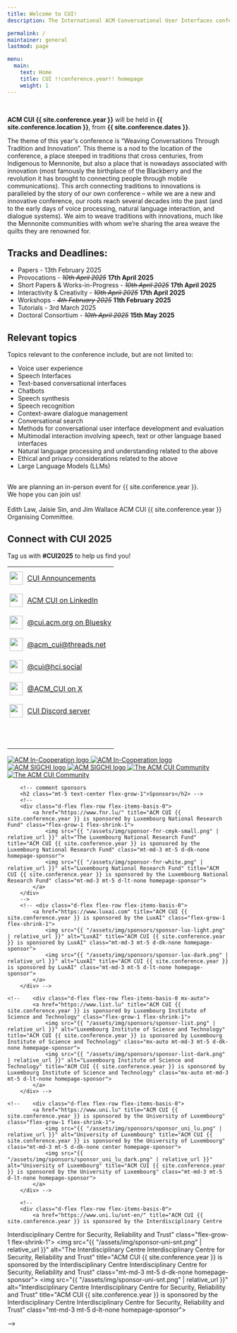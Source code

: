 ```yaml
---
title: Welcome to CUI!
description: The International ACM Conversational User Interfaces conference for !!conference.year!! will take place in !!conference.location!! from !!conference.dates!!.

permalink: /
maintainer: general
lastmod: page

menu:
  main:
    text: Home
    title: CUI !!conference.year!! homepage
    weight: 1
---
```


<br>

<div class="row">
    <!-- <div class="col-xl-12 col-lg-12 col-md-12 col-12"> -->
    <div class="col-xl-8 col-lg-7 col-12">
        <p>
            <strong>ACM CUI {{ site.conference.year }}</strong> will be held in <strong>{{ site.conference.location }}</strong>, from <strong>{{ site.conference.dates }}</strong>. 
        </p>
        <p>
            The theme of this year's conference is “Weaving Conversations Through Tradition and Innovation”. This theme is a nod to the location of the conference, a place steeped in traditions that cross centuries, from Indigenous to Mennonite, but also a place that is nowadays associated with innovation (most famously the birthplace of the Blackberry and the revolution it has brought to connecting people through mobile communications). This arch connecting traditions to innovations is paralleled by the story of our own conference – while we are a new and innovative conference, our roots reach several decades into the past (and to the early days of voice processing, natural language interaction, and dialogue systems). We aim to weave traditions with innovations, much like the Mennonite communities with whom we’re sharing the area weave the quilts they are renowned for.
        </p>
<h2></h2>

<!-- <h2>Connect with CUI 2025</h2>
	 <p>Tag us with #CUI2025 to help us find you!</p>

<style type="text/css">
.tg  {border-collapse:collapse;border-spacing:0;}
.tg td{border-style:solid;border-width:0px;overflow:hidden;
  padding:10px 5px;word-break:normal;}

.tg .tg-0pky{border-color:inherit;text-align:left;vertical-align:center}
</style>

<table class="tg">
  <tr>
    <td class="tg-0pky"><img src="{{ "/assets/img/announcements.jpg" | relative_url }}" width="30" height="30"></td>
    <td class="tg-0pky"><a href="https://listserv.acm.org/SCRIPTS/WA-ACMLPX.CGI?A0=CUI-ANNOUNCEMENTS&X=DA00202F15E5DE0C2A" target="_blank" rel="noopener noreferrer"> CUI Announcements  </a></td>
  </tr>  <tr>
    <td class="tg-0pky"><img src="{{ "/assets/img/linkedin-logo.png" | relative_url }}" width="30" height="30"></td>
    <td class="tg-0pky"><a href="https://www.linkedin.com/company/acm-cui/" target="_blank" rel="noopener noreferrer">ACM CUI on LinkedIn </a></td>
  </tr>
  <tr>
    <td class="tg-0pky"><img src="{{ "/assets/img/bluesky.svg" | relative_url }}" width="30" height="30"></td>
    <td class="tg-0pky"><a href="https://bsky.app/profile/cui.acm.org" target="_blank" rel="noopener noreferrer">@cui.acm.org on Bluesky </a></td>
  </tr>
  <tr>
      <td class="tg-0pky"><img src="{{ "/assets/img/threads.png" | relative_url }}" width="30" height="30"></td>
    <td class="tg-0pky"><a href="https://www.threads.com/@acm_cui" target="_blank" rel="noopener noreferrer">@acm_cui@threads.net </a></td>
  </tr>
  <tr>
      <td class="tg-0pky"><img src="{{ "/assets/img/link-mastodon.png" | relative_url }}" width="30" height="30"></td>
    <td class="tg-0pky"><a href="https://hci.social/@cui" target="_blank" rel="noopener noreferrer"> @cui@hci.social</a></td>
  </tr>
  <tr>
      <td class="tg-0pky"><img src="{{ "/assets/img/x_logo.png" | relative_url }}" width="30" height="30"></td>
    <td class="tg-0pky"><a href="https://x.com/ACM_CUI" target="_blank" rel="noopener noreferrer"> @ACM_CUI on X</a></td>
  </tr>
   <tr>
      <td class="tg-0pky"><img src="{{ "/assets/img/link-discord.png" | relative_url }}" width="30" height="30"></td>
    <td class="tg-0pky"><a href="https://discord.com/invite/UeSDC2MyhH" target="_blank" rel="noopener noreferrer"> CUI Discord server </a></td>
  </tr>
</table> -->


<!-- <div>
	 <a href="https://www.linkedin.com/company/104899554/admin/dashboard/" title=" ACM CUI on LinkedIn" class="d-inline-block text-center me-xl-2 me-lg-1 me-3" target="_blank">
		<picture>
			<source srcset="{{ "/assets/img/link-twitter-dk.png" | relative_url }}" media="(prefers-color-scheme: dark)"/>
						<img src="{{ "/assets/img/link-twitter.png" | relative_url }}" alt="Twitter logo" title="@ACM_CUI on Twitter">
					</picture>
				</a> -->



<h2>Tracks and Deadlines:</h2>
  		<ul>
    		<li class="pt-3">Papers - 13th February 2025</li>
       		<li>Provocations - <strike><em>10th April 2025</em></strike> <b> 17th April 2025 </b> </li>
	  	<li> Short Papers & Works-in-Progress - <strike><em>10th April 2025</em></strike> <b> 17th April 2025</b></li>
     		<li>Interactivity & Creativity - <strike><em>10th April 2025</em></strike> <b> 17th April 2025 </b> </li>
		<li>Workshops - <strike><em>4th February 2025</em></strike> <b>11th February 2025 </b></li>
   		<li>Tutorials - 3rd March 2025</li>
      		<li>Doctoral Consortium - <strike><em>10th April 2025</em></strike> <b> 15th May 2025 </b> </li>
       		</ul>
	<h2></h2>
		<h2>Relevant topics</h2>
	<p>Topics relevant to the conference include, but are not limited to:</p>
	<ul>
		<li>Voice user experience</li>
		<li>Speech Interfaces</li>
		<li>Text-based conversational interfaces</li>
		<li>Chatbots</li>
		<li>Speech synthesis</li>
		<li>Speech recognition</li>
		<li>Context-aware dialogue management</li>
		<li>Conversational search</li>
		<li>Methods for conversational user interface development and evaluation</li>
		<li>Multimodal interaction involving speech, text or other language based interfaces</li>
		<li>Natural language processing and understanding related to the above</li>
		<li>Ethical and privacy considerations related to the above</li>
		<li>Large Language Models (LLMs)</li>
    </ul>

<h2></h2>
	
<p>
			We are planning an in-person event for {{ site.conference.year }}. <br>We hope you can join us!
			<br><br>
   			<!--<a href="https://forms.gle/MnYTTtLcHzNP8L4s5"><strong>Volunteer now to join the organizing committee (OC)! </strong>  </a><br><br>-->
      			Edith Law, Jaisie Sin, and Jim Wallace
			ACM CUI {{ site.conference.year }} Organising Committee.
</p>

<!--<hr class="mt-4">
		
		<p class="pt-2">
		<em class="small">All deadlines are at <a href="https://time.is/Anywhere_on_Earth" title="The current time in 'Anywhere on Earth'">23:59 Anywhere on Earth</a></em>
		</p>

		<ul class="list-unstyled">

			<li>
				<h3 class="mb-0"><a href="{{ "/submit/papers/" | relative_url }}" title="CUI {{ site.conference.year }} Papers track information">Papers</a></h3>
				{% for date in site.data.track_dates['papers'] -%}
				{% if date.homepage %}
				{{ date.label }}: <br class="d-md-none">{% if date.extended_date %}<strike><em>{{ date.date }}</em></strike> <strong>{{ date.extended_date }}</strong>{% else %}<strong>{{ date.date }}</strong>{% endif %}<br><br {% unless forloop.last %}class="d-md-none"{% endunless %}>
				{% endif %}
				{%- endfor -%}
			</li>

			<li class="pt-3">
				<h3 class="mb-0">Short Papers (<a href="{{ "/submit/provocations/" | relative_url }}" title="CUI {{ site.conference.year }} Provocations track information">Provocations</a>, <a href="{{ "/submit/posters/" | relative_url }}" title="CUI {{ site.conference.year }} Posters track information">Posters</a>, <a href="{{ "/submit/demos/" | relative_url }}" title="CUI {{ site.conference.year }} Demos track information">Demos</a>)</h3>
				{% for date in site.data.track_dates['short_papers'] -%}
				{% if date.homepage %}
				{{ date.label }}: <br class="d-md-none">{% if date.extended_date %}<strike><em>{{ date.date }}</em></strike> <strong>{{ date.extended_date }}</strong>{% else %}<strong>{{ date.date }}</strong>{% endif %}<br><br {% unless forloop.last %}class="d-md-none"{% endunless %}>
				{% endif %}
				{%- endfor -%}
			</li>

			<li class="pt-3">
				<h3 class="mb-0"><a href="{{ "/submit/workshops/" | relative_url }}" title="CUI {{ site.conference.year }} Workshop track information">Workshops</a></h3>
				{% for date in site.data.track_dates['workshops'] -%}
				{% if date.homepage %}
				{{ date.label }}: <br class="d-md-none">{% if date.extended_date %}<strike><em>{{ date.date }}</em></strike> <strong>{{ date.extended_date }}</strong>{% else %}<strong>{{ date.date }}</strong>{% endif %}<br><br {% unless forloop.last %}class="d-md-none"{% endunless %}>
				{% endif %}
				{%- endfor -%}
			</li>

			<li class="pt-3">
				<h3 class="mb-0">Doctoral Consortium</h3>
				{% for date in site.data.track_dates['doctoral_consortium'] -%}
				{% if date.homepage %}
				{{ date.label }}: <br class="d-md-none">{% if date.extended_date %}<strike><em>{{ date.date }}</em></strike> <strong>{{ date.extended_date }}</strong>{% else %}<strong>{{ date.date }}</strong>{% endif %}<br><br {% unless forloop.last %}class="d-md-none"{% endunless %}>
				{% endif %}
				{%- endfor -%}
			</li>
		</ul>
		-->
</div>

<div class="col-xl-4 col-lg-5 col-md-6 col-12 mt-md-0 mt-4 mb-md-0 mb-5 px-md-3 px-5 d-flex align-content-start justify-content-center flex-wrap">

<h2>Connect with CUI 2025</h2>
 <p>Tag us with <b>#CUI2025</b> to help us find you!</p>

<style type="text/css">
.tg  {border-collapse:collapse;border-spacing:0;}
.tg td{border-style:solid;border-width:0px;overflow:hidden;
  padding:10px 5px;word-break:normal;}

.tg .tg-0pky{border-color:inherit;text-align:left;vertical-align:center}
</style>

<table class="tg">
  <tr>
    <td class="tg-0pky"><img src="{{ "/assets/img/announcements.jpg" | relative_url }}" width="30" height="30"></td>
    <td class="tg-0pky"><a href="https://listserv.acm.org/SCRIPTS/WA-ACMLPX.CGI?A0=CUI-ANNOUNCEMENTS&X=DA00202F15E5DE0C2A" target="_blank" rel="noopener noreferrer"> CUI Announcements  </a></td>
  </tr>  
  <tr>
    <td class="tg-0pky"><img src="{{ "/assets/img/linkedin-logo.png" | relative_url }}" width="30" height="30"></td>
    <td class="tg-0pky"><a href="https://www.linkedin.com/company/acm-cui/" target="_blank" rel="noopener noreferrer">ACM CUI on LinkedIn </a></td>
  </tr>
  <tr>
    <td class="tg-0pky"><img src="{{ "/assets/img/bluesky.svg" | relative_url }}" width="30" height="30"></td>
    <td class="tg-0pky"><a href="https://bsky.app/profile/cui.acm.org" target="_blank" rel="noopener noreferrer">@cui.acm.org on Bluesky </a></td>
  </tr>
  <tr>
      <td class="tg-0pky"><img src="{{ "/assets/img/threads.png" | relative_url }}" width="30" height="30"></td>
    <td class="tg-0pky"><a href="https://www.threads.com/@acm_cui" target="_blank" rel="noopener noreferrer">@acm_cui@threads.net </a></td>
  </tr>
  <tr>
      <td class="tg-0pky"><img src="{{ "/assets/img/link-mastodon.png" | relative_url }}" width="30" height="30"></td>
    <td class="tg-0pky"><a href="https://hci.social/@cui" target="_blank" rel="noopener noreferrer"> @cui@hci.social</a></td>
  </tr>
  <tr>
      <td class="tg-0pky"><img src="{{ "/assets/img/x_logo.png" | relative_url }}" width="30" height="30"></td>
    <td class="tg-0pky"><a href="https://x.com/ACM_CUI" target="_blank" rel="noopener noreferrer"> @ACM_CUI on X</a></td>
  </tr>
   <tr>
      <td class="tg-0pky"><img src="{{ "/assets/img/link-discord.png" | relative_url }}" width="30" height="30"></td>
    <td class="tg-0pky"><a href="https://discord.com/invite/UeSDC2MyhH" target="_blank" rel="noopener noreferrer"> CUI Discord server </a></td>
  </tr>
  <tr>
      <td class="tg-0pky"></td>
    <td class="tg-0pky"></td>
  </tr>
    <tr>
      <td class="tg-0pky"></td>
    <td class="tg-0pky"></td>
  </tr>
  <tr>
      <td class="tg-0pky"></td>
    <td class="tg-0pky"></td>
  </tr>
</table>

		

<a href="https://acm.org/" title="ACM CUI {{ site.conference.year }} is an ACM In-Cooperation conference" class="flex-grow-1">
			<img src="{{ "/assets/img/banner-logo-acm.png" | relative_url }}" alt="ACM In-Cooperation logo" title="ACM CUI {{ site.conference.year }} is an ACM In-Cooperation conference" class="d-dk-none homepage-banner">
			<img src="{{ "/assets/img/logo-acm-dk.png" | relative_url }}" alt="ACM In-Cooperation logo" title="ACM CUI {{ site.conference.year }} is an ACM In-Cooperation conference" class="d-lt-none homepage-banner">
		</a>
		<a href="https://sigchi.org/" title="ACM CUI {{ site.conference.year }} is an ACM In-Cooperation conference" class="flex-grow-1">
			<img src="{{ "/assets/img/banner-sigchi.png" | relative_url }}" alt="ACM SIGCHI logo" title="ACM CUI {{ site.conference.year }} is an ACM In-Cooperation conference" class="mt-md-3 mt-5 d-dk-none homepage-banner">
			<img src="{{ "/assets/img/banner-sigchi-dk.png" | relative_url }}" alt="ACM SIGCHI logo" title="ACM CUI {{ site.conference.year }} is an ACM In-Cooperation conference" class="mt-md-3 mt-5 d-lt-none homepage-banner">
		</a>
		<a href="https://cui.acm.org/community//" title="ACM CUI {{ site.conference.year }} is part of the ACM CUI Community" class="flex-grow-1 flex-shrink-1 mt-3">
			<img src="{{ "/assets/img/logo-cui.png" | relative_url }}" alt="The ACM CUI Community" title="ACM CUI {{ site.conference.year }} is part of the ACM CUI Community" class="mt-md-3 mt-5 d-dk-none homepage-sponsor">
			<img src="{{ "/assets/img/logo-cui-dk.png" | relative_url }}" alt="The ACM CUI Community" title="ACM CUI {{ site.conference.year }} is part of the ACM CUI Community" class="mt-md-3 mt-5 d-lt-none homepage-sponsor">
		</a>


		<!-- comment sponsors
		<h2 class="mt-5 text-center flex-grow-1">Sponsors</h2> -->
		<!--
		<div class="d-flex flex-row flex-items-basis-0">
			<a href="https://www.fnr.lu/" title="ACM CUI {{ site.conference.year }} is sponsored by Luxembourg National Research Fund" class="flex-grow-1 flex-shrink-1">
				<img src="{{ "/assets/img/sponsor-fnr-cmyk-small.png" | relative_url }}" alt="The Luxembourg National Research Fund" title="ACM CUI {{ site.conference.year }} is sponsored by the Luxembourg National Research Fund" class="mt-md-3 mt-5 d-dk-none homepage-sponsor">
				<img src="{{ "/assets/img/sponsor-fnr-white.png" | relative_url }}" alt="Luxembourg National Research Fund" title="ACM CUI {{ site.conference.year }} is sponsored by the Luxembourg National Research Fund" class="mt-md-3 mt-5 d-lt-none homepage-sponsor">
			</a>
		</div>
		-->
		<!-- <div class="d-flex flex-row flex-items-basis-0">
			<a href="https://www.luxai.com" title="ACM CUI {{ site.conference.year }} is sponsored by the LuxAI" class="flex-grow-1 flex-shrink-1">
				<img src="{{ "/assets/img/sponsors/sponsor-lux-light.png" | relative_url }}" alt="LuxAI" title="ACM CUI {{ site.conference.year }} is sponsored by LuxAI" class="mt-md-3 mt-5 d-dk-none homepage-sponsor">
				<img src="{{ "/assets/img/sponsors/sponsor-lux-dark.png" | relative_url }}" alt="LuxAI" title="ACM CUI {{ site.conference.year }} is sponsored by LuxAI" class="mt-md-3 mt-5 d-lt-none homepage-sponsor">
			</a>
		</div> -->
		
	<!--	<div class="d-flex flex-row flex-items-basis-0 mx-auto">
			<a href="https://www.list.lu" title="ACM CUI {{ site.conference.year }} is sponsored by Luxembourg Institute of Science and Technology" class="flex-grow-1 flex-shrink-1">
				<img src="{{ "/assets/img/sponsors/sponsor-list.png" | relative_url }}" alt="Luxembourg Institute of Science and Technology" title="ACM CUI {{ site.conference.year }} is sponsored by Luxembourg Institute of Science and Technology" class="mx-auto mt-md-3 mt-5 d-dk-none homepage-sponsor">
				<img src="{{ "/assets/img/sponsors/sponsor-list-dark.png" | relative_url }}" alt="Luxembourg Institute of Science and Technology" title="ACM CUI {{ site.conference.year }} is sponsored by Luxembourg Institute of Science and Technology" class="mx-auto mt-md-3 mt-5 d-lt-none homepage-sponsor">
			</a>
		</div> -->

	<!--	<div class="d-flex flex-row flex-items-basis-0">
			<a href="https://www.uni.lu" title="ACM CUI {{ site.conference.year }} is sponsored by the University of Luxembourg" class="flex-grow-1 flex-shrink-1">
				<img src="{{ "/assets/img/sponsors/sponsor_uni_lu.png" | relative_url }}" alt="University of Luxembourg" title="ACM CUI {{ site.conference.year }} is sponsored by the University of Luxembourg" class="mt-md-3 mt-5 d-dk-none center homepage-sponsor">
				<img src="{{ "/assets/img/sponsors/sponsor_uni_lu_dark.png" | relative_url }}" alt="University of Luxembourg" title="ACM CUI {{ site.conference.year }} is sponsored by the University of Luxembourg" class="mt-md-3 mt-5 d-lt-none homepage-sponsor">
			</a>
		</div> -->

		<!--
		<div class="d-flex flex-row flex-items-basis-0">
			<a href="https://www.uni.lu/snt-en/" title="ACM CUI {{ site.conference.year }} is sponsored by the Interdisciplinary Centre
Interdisciplinary Centre for Security, Reliability and Trust" class="flex-grow-1 flex-shrink-1">
				<img src="{{ "/assets/img/sponsor-uni-snt.png" | relative_url }}" alt="The Interdisciplinary Centre
Interdisciplinary Centre for Security, Reliability and Trust" title="ACM CUI {{ site.conference.year }} is sponsored by the Interdisciplinary Centre
Interdisciplinary Centre for Security, Reliability and Trust" class="mt-md-3 mt-5 d-dk-none homepage-sponsor">
				<img src="{{ "/assets/img/sponsor-uni-snt.png" | relative_url }}" alt="Interdisciplinary Centre
Interdisciplinary Centre for Security, Reliability and Trust" title="ACM CUI {{ site.conference.year }} is sponsored by the Interdisciplinary Centre
Interdisciplinary Centre for Security, Reliability and Trust" class="mt-md-3 mt-5 d-lt-none homepage-sponsor">
			</a>
		</div>
		-->
		
		
</div>

</div>
